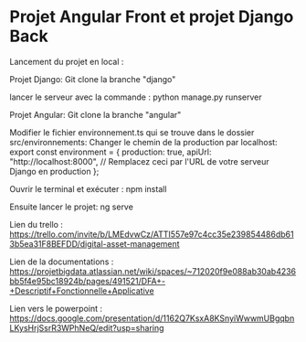 # Projet Angular Front et projet Django Back
Lancement du projet en local :

Projet Django:
Git clone la branche "django"

lancer le serveur avec la commande : 
python manage.py runserver


Projet Angular: 
Git clone la branche "angular"

Modifier le fichier environnement.ts qui se trouve dans le dossier src/environnements:
Changer le chemin de la production par localhost:
export const environment = {
  production: true,
  apiUrl: "http://localhost:8000", // Remplacez ceci par l'URL de votre serveur Django en production
};

Ouvrir le terminal et exécuter : 
npm install

Ensuite lancer le projet: 
ng serve

Lien du trello : https://trello.com/invite/b/LMEdvwCz/ATTI557e97c4cc35e239854486db613b5ea31F8BEFDD/digital-asset-management

Lien de la documentations : https://projetbigdata.atlassian.net/wiki/spaces/~712020f9e088ab30ab4236bb5f4e95bc18924b/pages/491521/DFA+-+Descriptif+Fonctionnelle+Applicative

Lien vers le powerpoint : 
https://docs.google.com/presentation/d/1162Q7KsxA8KSnyiWwwmUBgqbnLKysHrjSsrR3WPhNeQ/edit?usp=sharing
